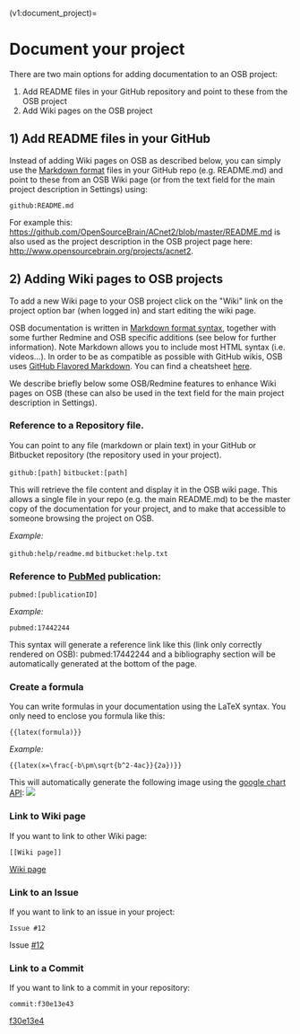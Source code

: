 (v1:document_project)=
# Document your project
There are two main options for adding documentation to an OSB project:

  1) Add README files in your GitHub repository and point to these from the OSB project
  2) Add Wiki pages on the OSB project


## 1) Add README files in your GitHub

Instead of adding Wiki pages on OSB as described below, you can simply use the [Markdown format](https://daringfireball.net/projects/markdown/basics) files in your GitHub repo (e.g. README.md) and point to these from an OSB Wiki page (or from the text field for the main project description in Settings) using:

<code>github:README.md</code>

For example this: https://github.com/OpenSourceBrain/ACnet2/blob/master/README.md is also used as the project description in the OSB project page here: http://www.opensourcebrain.org/projects/acnet2.


## 2) Adding Wiki pages to OSB projects

To add a new Wiki page to your OSB project click on the "Wiki" link on the project option bar (when logged in) and start editing the wiki page.

OSB documentation is written in [Markdown format syntax](https://daringfireball.net/projects/markdown/basics), together with some further Redmine and OSB specific additions (see below for further information). Note Markdown allows you to include most HTML syntax (i.e. videos...). In order to be as compatible as possible with GitHub wikis, OSB uses [GitHub Flavored Markdown](https://help.github.com/articles/markdown-basics). You can find a cheatsheet [here](/help/en/wiki_markdown_syntax.html).  

We describe briefly below some OSB/Redmine features to enhance Wiki pages on OSB (these can also be used in the text field for the main project description in Settings).

### Reference to a Repository file. 

You can point to any file (markdown or plain text) in your GitHub or Bitbucket repository (the repository used in your project).

<code>github:[path]</code>
<code>bitbucket:[path]</code> 

This will retrieve the file content and display it in the OSB wiki page. This allows a single file in your repo (e.g. the main README.md) to be the master copy of the documentation for your project, and to make that accessible to someone browsing the project on OSB.

*Example:*

<code>github:help/readme.md</code>
<code>bitbucket:help.txt</code>


### Reference to [PubMed](https://www.ncbi.nlm.nih.gov/pubmed/) publication: 

<code>pubmed:[publicationID]</code>

*Example:*

<code>pubmed:17442244</code> 

This syntax will generate a reference link like this (link only correctly rendered on OSB): pubmed:17442244 and a bibliography section will be automatically generated at the bottom of the page. 


### Create a formula

You can write formulas in your documentation using the LaTeX syntax. You only need to enclose you formula like this:

<code>{{latex(formula)}}</code>

*Example:*

<code>{{latex(x=\frac{-b\pm\sqrt{b^2-4ac}}{2a})}}</code>

This will automatically generate the following image using the [google chart API](https://developers.google.com/chart/infographics/docs/formulas): 
![](https://raw.githubusercontent.com/OpenSourceBrain/OSB_Documentation/master/resources/images/formula.png)

### Link to Wiki page

If you want to link to other Wiki page:

<code>[[Wiki page]]</code>

<a href="#">Wiki page</a>

### Link to an Issue

If you want to link to an issue in your project:

<code>Issue #12</code>

Issue <a href="#">#12</a>

### Link to a Commit

If you want to link to a commit in your repository:

<code>commit:f30e13e43</code>

<a href="#">f30e13e4</a>
